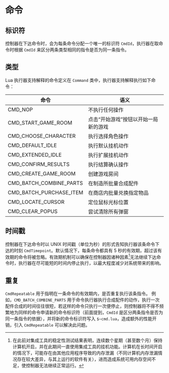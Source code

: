 # 命令

## 标识符

控制器在下达命令时，会为每条命令分配一个唯一的标识符 `CmdId`，执行器在取命令时根据 `CmdId` 来区分两条类型相同的指令是否为同一条指令。

## 类型

Lua 执行器支持解释的命令定义在 `Command` 类中，执行器支持解释执行如下命令：

|命令|语义|
|----|----|
|CMD_NOP|不执行任何操作|
|CMD_START_GAME_ROOM|点击“开始游戏”按钮以开始一局新的游戏|
|CMD_CHOOSE_CHARACTER|执行选择角色操作|
|CMD_DEFAULT_IDLE|执行默认挂机动作|
|CMD_EXTENDED_IDLE|执行扩展挂机动作|
|CMD_CONFIRM_RESULTS|执行结算确认操作|
|CMD_CREATE_GAME_ROOM|创建游戏房间|
|CMD_BATCH_COMBINE_PARTS|在制造所批量合成配件|
|CMD_BATCH_PURCHASE_ITEM|在商店内批量兑换指定物品|
|CMD_LOCATE_CURSOR|定位鼠标光标位置|
|CMD_CLEAR_POPUS|尝试清除所有弹窗|

## 时间戳

控制器在下达命令时以 UNIX 时间戳（单位为秒）的形式告知执行器该条命令下达的时刻 `CmdTimepoint`。默认情况下，每条命令都具有 5 秒的有效期，超过该有效期的命令将被忽略。有效期机制可以确保在控制器因诸种因素[^1]无法继续下达命令时，执行器在尽可能短的时间内停止执行，以最大程度减少对系统带来的影响。

[^1]: 在此前对集成工具的稳定性测试结果表明，连续数个星期（甚至数个月）保持计算机开启，并在此期间一直使用集成工具的挂机功能。计算机在长时间开启的情况下，可能存在由其他应用程序导致的内存泄漏（不同计算机内存泄漏情况存在较大差异，与其上运行的软件有关），进而造成系统可用内存空间不足，使控制器无法继续正常运行。

## 重复

`CmdRepeatable` 用于指明在一条命令的有效期内，是否重复执行该条指令。
例如，`CMD_BATCH_COMBINE_PARTS` 用于命令执行器执行合成配件的动作，执行一次配件合成的时间往往很短，若这样的命令只执行一次便停止，则控制器将不得不频繁地为同样的命令申请新的命令标识符（前面提到，`CmdId` 是区分两条指令是否为同一条指令的依据），并将新的命令标识符写入 `$~cmd.lua`，造成额外的性能开销，引入 `CmdRepeatable` 可以解决此问题。